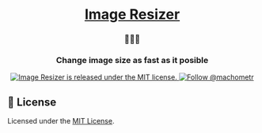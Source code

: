 <h1 align="center">
  <a href="https://jakubgrzywacz.pl">
    Image Resizer
  </a>
</h1>
<h3 align="center">
  🧾📎🚀
</h3>
<h3 align="center">
  Change image size as fast as it posible
</h3>
<p align="center">
  <a href="https://github.com/JakeTvvv/image-resizer/blob/master/LICENSE">
    <img src="https://img.shields.io/badge/license-MIT-blue.svg" alt="Image Resizer is released under the MIT license." />
  </a>
  <a href="https://twitter.com/intent/follow?screen_name=machometr">
    <img src="https://img.shields.io/twitter/follow/machometr?style=social" alt="Follow @machometr" />
  </a>
</p>

## :memo: License

Licensed under the [MIT License](./LICENSE).
